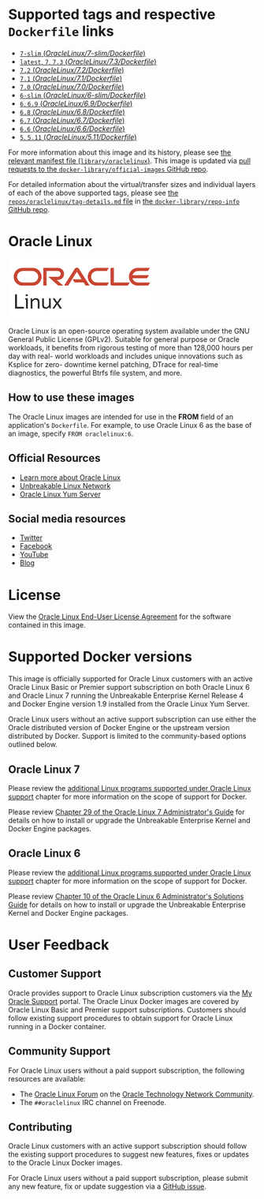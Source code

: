<!--

********************************************************************************

WARNING:

    DO NOT EDIT "oraclelinux/README.md"

    IT IS AUTO-GENERATED

    (from the other files in "oraclelinux/" combined with a set of templates)

********************************************************************************

-->

# Supported tags and respective `Dockerfile` links

-	[`7-slim` (*OracleLinux/7-slim/Dockerfile*)](https://github.com/oracle/docker-images/blob/c5c31e27b7b8c22f53414cf1f567bc6b48c973d5/OracleLinux/7-slim/Dockerfile)
-	[`latest`, `7`, `7.3` (*OracleLinux/7.3/Dockerfile*)](https://github.com/oracle/docker-images/blob/c5c31e27b7b8c22f53414cf1f567bc6b48c973d5/OracleLinux/7.3/Dockerfile)
-	[`7.2` (*OracleLinux/7.2/Dockerfile*)](https://github.com/oracle/docker-images/blob/c5c31e27b7b8c22f53414cf1f567bc6b48c973d5/OracleLinux/7.2/Dockerfile)
-	[`7.1` (*OracleLinux/7.1/Dockerfile*)](https://github.com/oracle/docker-images/blob/c5c31e27b7b8c22f53414cf1f567bc6b48c973d5/OracleLinux/7.1/Dockerfile)
-	[`7.0` (*OracleLinux/7.0/Dockerfile*)](https://github.com/oracle/docker-images/blob/c5c31e27b7b8c22f53414cf1f567bc6b48c973d5/OracleLinux/7.0/Dockerfile)
-	[`6-slim` (*OracleLinux/6-slim/Dockerfile*)](https://github.com/oracle/docker-images/blob/c5c31e27b7b8c22f53414cf1f567bc6b48c973d5/OracleLinux/6-slim/Dockerfile)
-	[`6`, `6.9` (*OracleLinux/6.9/Dockerfile*)](https://github.com/oracle/docker-images/blob/c5c31e27b7b8c22f53414cf1f567bc6b48c973d5/OracleLinux/6.9/Dockerfile)
-	[`6.8` (*OracleLinux/6.8/Dockerfile*)](https://github.com/oracle/docker-images/blob/c5c31e27b7b8c22f53414cf1f567bc6b48c973d5/OracleLinux/6.8/Dockerfile)
-	[`6.7` (*OracleLinux/6.7/Dockerfile*)](https://github.com/oracle/docker-images/blob/c5c31e27b7b8c22f53414cf1f567bc6b48c973d5/OracleLinux/6.7/Dockerfile)
-	[`6.6` (*OracleLinux/6.6/Dockerfile*)](https://github.com/oracle/docker-images/blob/c5c31e27b7b8c22f53414cf1f567bc6b48c973d5/OracleLinux/6.6/Dockerfile)
-	[`5`, `5.11` (*OracleLinux/5.11/Dockerfile*)](https://github.com/oracle/docker-images/blob/c5c31e27b7b8c22f53414cf1f567bc6b48c973d5/OracleLinux/5.11/Dockerfile)

For more information about this image and its history, please see [the relevant manifest file (`library/oraclelinux`)](https://github.com/docker-library/official-images/blob/master/library/oraclelinux). This image is updated via [pull requests to the `docker-library/official-images` GitHub repo](https://github.com/docker-library/official-images/pulls?q=label%3Alibrary%2Foraclelinux).

For detailed information about the virtual/transfer sizes and individual layers of each of the above supported tags, please see [the `repos/oraclelinux/tag-details.md` file](https://github.com/docker-library/repo-info/blob/master/repos/oraclelinux/tag-details.md) in [the `docker-library/repo-info` GitHub repo](https://github.com/docker-library/repo-info).

# Oracle Linux

![logo](https://raw.githubusercontent.com/docker-library/docs/ec0d698a7724e87f1e9ee0e4af266a334a574a03/oraclelinux/logo.png)

Oracle Linux is an open-source operating system available under the GNU General Public License (GPLv2). Suitable for general purpose or Oracle workloads, it benefits from rigorous testing of more than 128,000 hours per day with real- world workloads and includes unique innovations such as Ksplice for zero- downtime kernel patching, DTrace for real-time diagnostics, the powerful Btrfs file system, and more.

## How to use these images

The Oracle Linux images are intended for use in the **FROM** field of an application's `Dockerfile`. For example, to use Oracle Linux 6 as the base of an image, specify `FROM oraclelinux:6`.

## Official Resources

-	[Learn more about Oracle Linux](https://oracle.com/linux)
-	[Unbreakable Linux Network](https://linux.oracle.com)
-	[Oracle Linux Yum Server](http://yum.oracle.com)

## Social media resources

-	[Twitter](https://twitter.com/ORCL_Linux)
-	[Facebook](https://www.facebook.com/OracleLinux)
-	[YouTube](https://www.youtube.com/user/OracleLinuxChannel)
-	[Blog](http://blogs.oracle.com/linux)

# License

View the [Oracle Linux End-User License Agreement](https://oss.oracle.com/ol6/EULA) for the software contained in this image.

# Supported Docker versions

This image is officially supported for Oracle Linux customers with an active Oracle Linux Basic or Premier support subscription on both Oracle Linux 6 and Oracle Linux 7 running the Unbreakable Enterprise Kernel Release 4 and Docker Engine version 1.9 installed from the Oracle Linux Yum Server.

Oracle Linux users without an active support subscription can use either the Oracle distributed version of Docker Engine or the upstream version distributed by Docker. Support is limited to the community-based options outlined below.

## Oracle Linux 7

Please review the [additional Linux programs supported under Oracle Linux support](https://docs.oracle.com/cd/E52668_01/E63013/html/ol7-lic-addl-packages.html) chapter for more information on the scope of support for Docker.

Please review [Chapter 29 of the Oracle Linux 7 Administrator&apos;s Guide](https://docs.oracle.com/cd/E52668_01/E54669/html/ol7-docker.html) for details on how to install or upgrade the Unbreakable Enterprise Kernel and Docker Engine packages.

## Oracle Linux 6

Please review the [additional Linux programs supported under Oracle Linux support](http://docs.oracle.com/cd/E37670_01/E63012/html/ol6-lic-addl-packages.html) chapter for more information on the scope of support for Docker.

Please review [Chapter 10 of the Oracle Linux 6 Administrator&apos;s Solutions Guide](http://docs.oracle.com/cd/E37670_01/E37355/html/ol_docker.html) for details on how to install or upgrade the Unbreakable Enterprise Kernel and Docker Engine packages.

# User Feedback

## Customer Support

Oracle provides support to Oracle Linux subscription customers via the [My Oracle Support](https://support.oracle.com) portal. The Oracle Linux Docker images are covered by Oracle Linux Basic and Premier support subscriptions. Customers should follow existing support procedures to obtain support for Oracle Linux running in a Docker container.

## Community Support

For Oracle Linux users without a paid support subscription, the following resources are available:

-	The [Oracle Linux Forum](https://community.oracle.com/community/server_%26_storage_systems/linux/oracle_linux) on the [Oracle Technology Network Community](https://community.oracle.com/welcome).
-	The `##oraclelinux` IRC channel on Freenode.

## Contributing

Oracle Linux customers with an active support subscription should follow the existing support procedures to suggest new features, fixes or updates to the Oracle Linux Docker images.

For Oracle Linux users without a paid support subscription, please submit any new feature, fix or update suggestion via a [GitHub issue](https://github.com/oracle/docker/issues).
